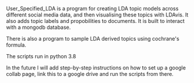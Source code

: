 User_Specified_LDA is a program for creating LDA topic models across different social media data, and then visualising these topics with LDAvis. It also adds topic labels and propobilities to documents. It is built to interact with a mongodb database.

There is also a program to sample LDA derived topics using cochrane's formula.

The scripts run in python 3.8

In the future I will add step-by-step instructions on how to set up a google collab page, link this to a google drive and run the scripts from there.
